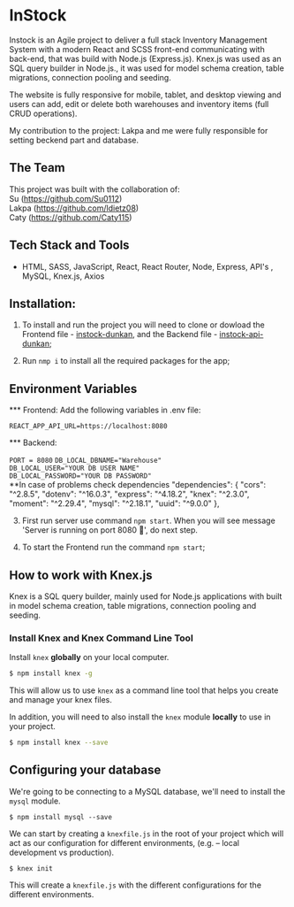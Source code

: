 # InStock
Instock is an Agile project to deliver a full stack Inventory Management System with a modern React and SCSS front-end communicating with back-end, that was build with Node.js (Express.js). Knex.js was used as an SQL query builder in Node.js., it was used for model schema creation, table migrations, connection pooling and seeding.

The website is fully responsive for mobile, tablet, and desktop viewing and users can add, edit or delete both warehouses and inventory items (full CRUD operations). 

My contribution to the project:
Lakpa and me were fully responsible for setting beckend part and database. 

## The Team

This project was built with the collaboration of: <br>
Su (https://github.com/Su0112) <br>
Lakpa (https://github.com/ldietz08) <br>
Caty (https://github.com/Caty115)<br>


## Tech Stack and Tools
* HTML, SASS, JavaScript, React, React Router, Node, Express, API's , MySQL, Knex.js, Axios

## Installation:
1. To install and run the project you will need to clone or dowload the Frontend file - [instock-dunkan](https://github.com/Awatanka/instock-duncan), and the Backend file - [instock-api-dunkan](https://github.com/Awatanka/instock-api-duncan/tree/main);

2. Run ```nmp i``` to install all the required packages for the app;

## Environment Variables
*** Frontend:
Add the following variables in .env file:

```REACT_APP_API_URL=https://localhost:8080```
  
*** Backend:

```PORT = 8080```
```DB_LOCAL_DBNAME="Warehouse"```<br>
```DB_LOCAL_USER="YOUR DB USER NAME"```<br>
```DB_LOCAL_PASSWORD="YOUR DB PASSWORD"```<br>
**In case of problems check dependencies
"dependencies": {
        "cors": "^2.8.5",
        "dotenv": "^16.0.3",
        "express": "^4.18.2",
        "knex": "^2.3.0",
        "moment": "^2.29.4",
        "mysql": "^2.18.1",
        "uuid": "^9.0.0"
      },

3. First run server use command ```npm start```. When you will see message 'Server is running on port 8080 🚀', do next step.

4. To start the Frontend run the command ```npm start```;


## How to work with Knex.js

Knex is a SQL query builder, mainly used for Node.js applications with built in model schema creation, table migrations, connection pooling and seeding.

### Install Knex and Knex Command Line Tool

Install `knex` __globally__ on your local computer.

```bash
$ npm install knex -g
```

This will allow us to use `knex` as a command line tool that helps you create and manage your knex files.

In addition, you will need to also install the `knex` module __locally__ to use in your project.

```bash
$ npm install knex --save
```

## Configuring your database

We're going to be connecting to a MySQL database, we'll need to install the `mysql` module.

```
$ npm install mysql --save
```

We can start by creating a `knexfile.js` in the root of your project which will act as our configuration for different environments, (e.g. – local development vs production).

```
$ knex init
```

This will create a `knexfile.js` with the different configurations for the different environments.


